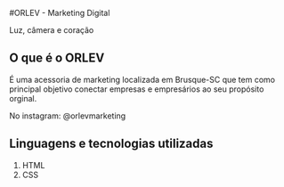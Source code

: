 #ORLEV - Marketing Digital
<p>Luz, câmera e coração</p>

<h2>O que é o ORLEV</h2>
<p> É uma acessoria de marketing localizada em Brusque-SC que tem como principal objetivo conectar empresas e empresários ao seu propósito orginal. </p>
<p>No instagram: @orlevmarketing</p>

<h2>Linguagens e tecnologias utilizadas </h2>
<ol>
  <li>HTML</li>
  <li>CSS</li>
</ol>

